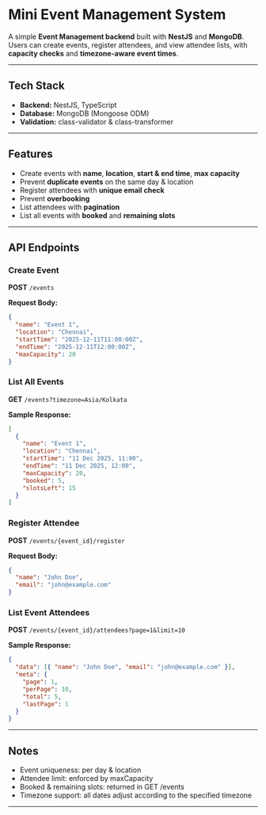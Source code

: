 # Mini Event Management System

A simple **Event Management backend** built with **NestJS** and **MongoDB**.  
Users can create events, register attendees, and view attendee lists, with **capacity checks** and **timezone-aware event times**.

---

## Tech Stack

- **Backend:** NestJS, TypeScript
- **Database:** MongoDB (Mongoose ODM)
- **Validation:** class-validator & class-transformer

---

## Features

- Create events with **name**, **location**, **start & end time**, **max capacity**
- Prevent **duplicate events** on the same day & location
- Register attendees with **unique email check**
- Prevent **overbooking**
- List attendees with **pagination**
- List all events with **booked** and **remaining slots**

---

## API Endpoints

### Create Event

**POST** `/events`

**Request Body:**

```json
{
  "name": "Event 1",
  "location": "Chennai",
  "startTime": "2025-12-11T11:00:00Z",
  "endTime": "2025-12-11T12:00:00Z",
  "maxCapacity": 20
}
```

### List All Events

**GET** `/events?timezone=Asia/Kolkata`

**Sample Response:**

```json
[
  {
    "name": "Event 1",
    "location": "Chennai",
    "startTime": "11 Dec 2025, 11:00",
    "endTime": "11 Dec 2025, 12:00",
    "maxCapacity": 20,
    "booked": 5,
    "slotsLeft": 15
  }
]
```

### Register Attendee

**POST** `/events/{event_id}/register`

**Request Body:**

```json
{
  "name": "John Doe",
  "email": "john@example.com"
}
```

### List Event Attendees

**POST** `/events/{event_id}/attendees?page=1&limit=10`

**Sample Response:**

```json
{
  "data": [{ "name": "John Doe", "email": "john@example.com" }],
  "meta": {
    "page": 1,
    "perPage": 10,
    "total": 5,
    "lastPage": 1
  }
}
```

---

## Notes

- Event uniqueness: per day & location
- Attendee limit: enforced by maxCapacity
- Booked & remaining slots: returned in GET /events
- Timezone support: all dates adjust according to the specified timezone

---

